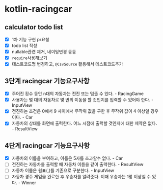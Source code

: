 # kotlin-racingcar

## calculator todo list
* [x] 1차 기능 구현 pr요청
* [x] todo list 작성
* [x] nullable관련 제거, 네이밍변경 등등
* [x] `require`사용해보기
* [x] 테스트코드명 변경하고, `@CsvSource` 활용해서 테스트코드추가

## 3단계 racingcar 기능요구사항
- [x] 주어진 횟수 동안 n대의 자동차는 전진 또는 멈출 수 있다. - RacingGame
- [x] 사용자는 몇 대의 자동차로 몇 번의 이동을 할 것인지를 입력할 수 있어야 한다. - InputView
- [x] 전진하는 조건은 0에서 9 사이에서 무작위 값을 구한 후 무작위 값이 4 이상일 경우이다. - Car
- [x] 자동차의 상태를 화면에 출력한다. 어느 시점에 출력할 것인지에 대한 제약은 없다. - ResultView

## 4단계 racingcar 기능요구사항
- [x] 자동차의 이름을 부여하고, 이름은 5자를 초과할수 없다. - Car
- [ ] 전진하는 자동차를 출력할 때 자동차 이름을 같이 출력한다. - ResultView
- [ ] 자동차 이름은 쉼표(,)를 기존으로 구분한다. - InputView
- [ ] 자동차 경주 게임을 완료한 후 우승자를 알려준다. 이때 우승자는 1명 이상일 수 있다. - Winner
